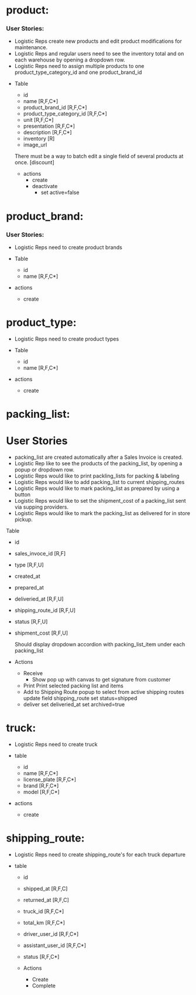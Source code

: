 # product:

### User Stories:

- Logistic Reps create new products and edit product modifications for maintenance.
- Logistic Reps and regular users need to see the inventory total and on each warehouse by opening a dropdown row.
- Logistic Reps need to assign multiple products to one product_type_category_id and one product_brand_id

* Table

  - id
  - name [R,F,C*]
  - product_brand_id [R,F,C*]
  - product_type_category_id [R,F,C*]
  - unit [R,F,C*]
  - presentation [R,F,C*]
  - description [R,F,C*]
  - inventory [R]
  - image_url

  There must be a way to batch edit a single field of several products at once. [discount]

  - actions
    - create
    - deactivate
      - set active=false

# product_brand:

### User Stories:

- Logistic Reps need to create product brands

* Table

  - id
  - name [R,F,C*]

* actions
  - create

# product_type:

- Logistic Reps need to create product types

* Table

  - id
  - name [R,F,C*]

* actions
  - create

 
# packing_list:

# User Stories

- packing_list are created automatically after a Sales Invoice is created.
- Logistic Rep like to see the products of the packing_list, by opening a popup or dropdown row.
- Logistic Reps would like to print packling_lists for packing & labeling
- Logistic Reps would like to add packing_list to current shipping_routes
- Logistic Reps would like to mark packing_list as prepared by using a button
- Logistic Reps would like to set the shipment_cost of a packing_list sent via supping providers.
- Logistic Reps would like to mark the packing_list as delivered for in store pickup.

Table

- id
- sales_invoce_id [R,F]
- type [R,F,U]
- created_at
- prepared_at
- deliveried_at [R,F,U]
- shipping_route_id [R,F,U]
- status [R,F,U]
- shipment_cost [R,F,U]

  Should display dropdown accordion with packing_list_item under each packing_list

- Actions
  - Receive
    - Show pop up with canvas to get signature from customer
  - Print
    Print selected packing list and items
  - Add to Shipping Route
    popup to select from active shipping routes
    update field shipping_route
    set status=shipped
  - deliver
    set deliveried_at
    set archived=true
 
# truck:

- Logistic Reps need to create truck

* table

  - id
  - name [R,F,C*]
  - license_plate [R,F,C*]
  - brand [R,F,C*]
  - model [R,F,C*]

* actions
  - create

# shipping_route:

- Logistic Reps need to create shipping_route's for each truck departure

* table

  - id
  - shipped_at [R,F,C]
  - returned_at [R,F,C]
  - truck_id [R,F,C*]
  - total_km [R,F,C*]
  - driver_user_id [R,F,C*]
  - assistant_user_id [R,F,C*]
  - status [R,F,C*]

  - Actions
    - Create
    - Complete
